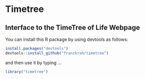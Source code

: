 # Timetree
## Interface to the TimeTree of Life Webpage
You can install this R package by using devtools as follows:

```r
install.packages("devtools")
devtools::install_github("franzkrah/timetree")
```

and then use it by typing ...

```r
library("timetree")
```
